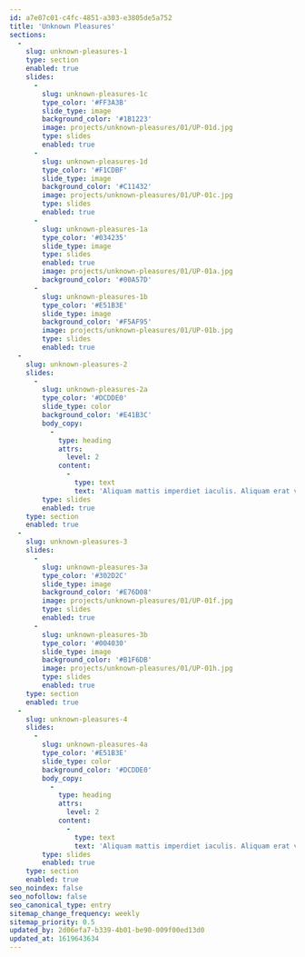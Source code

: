 ```yaml
---
id: a7e07c01-c4fc-4851-a303-e3805de5a752
title: 'Unknown Pleasures'
sections:
  -
    slug: unknown-pleasures-1
    type: section
    enabled: true
    slides:
      -
        slug: unknown-pleasures-1c
        type_color: '#FF3A3B'
        slide_type: image
        background_color: '#1B1223'
        image: projects/unknown-pleasures/01/UP-01d.jpg
        type: slides
        enabled: true
      -
        slug: unknown-pleasures-1d
        type_color: '#F1CDBF'
        slide_type: image
        background_color: '#C11432'
        image: projects/unknown-pleasures/01/UP-01c.jpg
        type: slides
        enabled: true
      -
        slug: unknown-pleasures-1a
        type_color: '#034235'
        slide_type: image
        type: slides
        enabled: true
        image: projects/unknown-pleasures/01/UP-01a.jpg
        background_color: '#00A57D'
      -
        slug: unknown-pleasures-1b
        type_color: '#E51B3E'
        slide_type: image
        background_color: '#F5AF95'
        image: projects/unknown-pleasures/01/UP-01b.jpg
        type: slides
        enabled: true
  -
    slug: unknown-pleasures-2
    slides:
      -
        slug: unknown-pleasures-2a
        type_color: '#DCDDE0'
        slide_type: color
        background_color: '#E41B3C'
        body_copy:
          -
            type: heading
            attrs:
              level: 2
            content:
              -
                type: text
                text: 'Aliquam mattis imperdiet iaculis. Aliquam erat volutpat. Proin aliquet sem et tellus. Vivamus in vulputate ex, eget consectetur ligula. Nullam pretium porttitor bibendum. Aenean lorem massa, mattis non nunc id, ultricies condimentum diam. Quisque ac urnasuscipit tortor lobortis mollis.'
        type: slides
        enabled: true
    type: section
    enabled: true
  -
    slug: unknown-pleasures-3
    slides:
      -
        slug: unknown-pleasures-3a
        type_color: '#302D2C'
        slide_type: image
        background_color: '#E76D08'
        image: projects/unknown-pleasures/01/UP-01f.jpg
        type: slides
        enabled: true
      -
        slug: unknown-pleasures-3b
        type_color: '#004030'
        slide_type: image
        background_color: '#B1F6DB'
        image: projects/unknown-pleasures/01/UP-01h.jpg
        type: slides
        enabled: true
    type: section
    enabled: true
  -
    slug: unknown-pleasures-4
    slides:
      -
        slug: unknown-pleasures-4a
        type_color: '#E51B3E'
        slide_type: color
        background_color: '#DCDDE0'
        body_copy:
          -
            type: heading
            attrs:
              level: 2
            content:
              -
                type: text
                text: 'Aliquam mattis imperdiet iaculis. Aliquam erat volutpat. Proin aliquet sem et tellus. Vivamus in vulputate ex, eget consectetur ligula. Nullam pretium porttitor bibendum. Aenean lorem massa, mattis non nunc id, ultricies condimentum diam. Quisque ac urnasuscipit tortor lobortis mollis.'
        type: slides
        enabled: true
    type: section
    enabled: true
seo_noindex: false
seo_nofollow: false
seo_canonical_type: entry
sitemap_change_frequency: weekly
sitemap_priority: 0.5
updated_by: 2d06efa7-b339-4b01-be90-009f00ed13d0
updated_at: 1619643634
---
```


